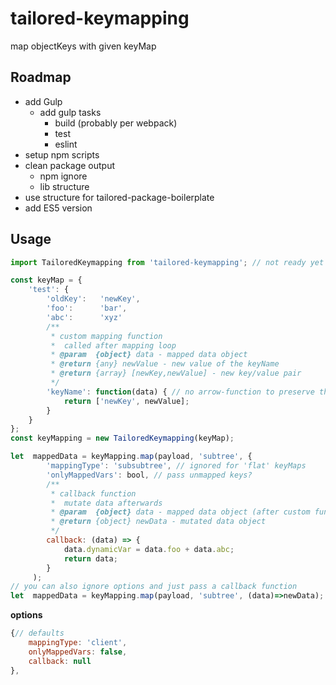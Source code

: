 # tailored-keymapping
map objectKeys with given keyMap

## Roadmap
* add Gulp
	* add gulp tasks
		* build (probably per webpack)
		* test
		* eslint
* setup npm scripts
* clean package output
	* npm ignore
	* lib structure
* use structure for tailored-package-boilerplate
* add ES5 version

## Usage
```JavaScript
import TailoredKeymapping from 'tailored-keymapping'; // not ready yet

const keyMap = {
	'test': {
		'oldKey': 	'newKey',
		'foo': 		'bar',
		'abc': 		'xyz'
		/**
		 * custom mapping function
		 *  called after mapping loop
		 * @param  {object} data - mapped data object
		 * @return {any} newValue - new value of the keyName
		 * @return {array} [newKey,newValue] - new key/value pair
		 */
		'keyName': function(data) { // no arrow-function to preserve this context
			return ['newKey', newValue];
		}
	}
};
const keyMapping = new TailoredKeymapping(keyMap);

let  mappedData = keyMapping.map(payload, 'subtree', {
		'mappingType': 'subsubtree', // ignored for 'flat' keyMaps
		'onlyMappedVars': bool, // pass unmapped keys?
		/**
		 * callback function
		 *  mutate data afterwards
		 * @param  {object} data - mapped data object (after custom functions)
		 * @return {object} newData - mutated data object
		 */
		callback: (data) => {
			data.dynamicVar = data.foo + data.abc;
			return data;
		}
	 );
// you can also ignore options and just pass a callback function
let  mappedData = keyMapping.map(payload, 'subtree', (data)=>newData);
```
__options__
```JavaScript
{// defaults
	mappingType: 'client',
	onlyMappedVars: false,
	callback: null
},
```
